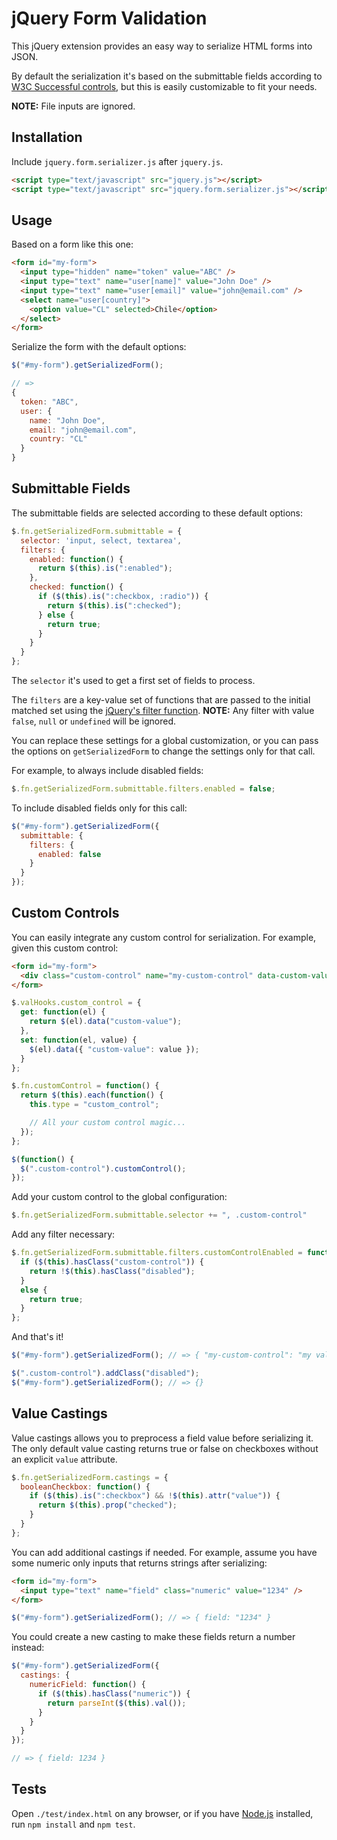 # jQuery Form Validation

This jQuery extension provides an easy way to serialize HTML forms into JSON.

By default the serialization it's based on the submittable fields according to [W3C Successful controls](http://www.w3.org/TR/html401/interact/forms.html#h-17.13.2), but this is easily customizable to fit your needs.

**NOTE:** File inputs are ignored.

## Installation

Include `jquery.form.serializer.js` after `jquery.js`.

```html
<script type="text/javascript" src="jquery.js"></script>
<script type="text/javascript" src="jquery.form.serializer.js"></script>
```

## Usage

Based on a form like this one:

```html
<form id="my-form">
  <input type="hidden" name="token" value="ABC" />
  <input type="text" name="user[name]" value="John Doe" />
  <input type="text" name="user[email]" value="john@email.com" />
  <select name="user[country]">
    <option value="CL" selected>Chile</option>
  </select>
</form>
```

Serialize the form with the default options:

```javascript
$("#my-form").getSerializedForm();

// =>
{
  token: "ABC",
  user: {
    name: "John Doe",
    email: "john@email.com",
    country: "CL"
  }
}
```

## Submittable Fields

The submittable fields are selected according to these default options:

```javascript
$.fn.getSerializedForm.submittable = {
  selector: 'input, select, textarea',
  filters: {
    enabled: function() {
      return $(this).is(":enabled");
    },
    checked: function() {
      if ($(this).is(":checkbox, :radio")) {
        return $(this).is(":checked");
      } else {
        return true;
      }
    }
  }
};
```

The `selector` it's used to get a first set of fields to process.

The `filters` are a key-value set of functions that are passed to the initial matched set using the [jQuery's filter function](http://api.jquery.com/filter/). **NOTE:** Any filter with value `false`, `null` or `undefined` will be ignored.

You can replace these settings for a global customization, or you can pass the options on `getSerializedForm` to change the settings only for that call.

For example, to always include disabled fields:

```javascript
$.fn.getSerializedForm.submittable.filters.enabled = false;
```

To include disabled fields only for this call:

```javascript
$("#my-form").getSerializedForm({
  submittable: {
    filters: {
      enabled: false
    }
  }
});
```

## Custom Controls

You can easily integrate any custom control for serialization. For example, given this custom control:

```html
<form id="my-form">
  <div class="custom-control" name="my-custom-control" data-custom-value="my value"></div>
</form>
```

```javascript
$.valHooks.custom_control = {
  get: function(el) {
    return $(el).data("custom-value");
  },
  set: function(el, value) {
    $(el).data({ "custom-value": value });
  }
};

$.fn.customControl = function() {
  return $(this).each(function() {
    this.type = "custom_control";

    // All your custom control magic...
  });
};

$(function() {
  $(".custom-control").customControl();
});
```

Add your custom control to the global configuration:

```javascript
$.fn.getSerializedForm.submittable.selector += ", .custom-control"
```

Add any filter necessary:

```javascript
$.fn.getSerializedForm.submittable.filters.customControlEnabled = function() {
  if ($(this).hasClass("custom-control")) {
    return !$(this).hasClass("disabled");
  }
  else {
    return true;
  }
};
```

And that's it!

```javascript
$("#my-form").getSerializedForm(); // => { "my-custom-control": "my value" }

$(".custom-control").addClass("disabled");
$("#my-form").getSerializedForm(); // => {}
```

## Value Castings

Value castings allows you to preprocess a field value before serializing it. The only default value casting returns true or false on checkboxes without an explicit `value` attribute.

```javascript
$.fn.getSerializedForm.castings = {
  booleanCheckbox: function() {
    if ($(this).is(":checkbox") && !$(this).attr("value")) {
      return $(this).prop("checked");
    }
  }
};
```

You can add additional castings if needed. For example, assume you have some numeric only inputs that returns strings after serializing:

```html
<form id="my-form">
  <input type="text" name="field" class="numeric" value="1234" />
</form>
```

```javascript
$("#my-form").getSerializedForm(); // => { field: "1234" }
```

You could create a new casting to make these fields return a number instead:

```javascript
$("#my-form").getSerializedForm({
  castings: {
    numericField: function() {
      if ($(this).hasClass("numeric")) {
        return parseInt($(this).val());
      }
    }
  }
});

// => { field: 1234 }
```

## Tests

Open `./test/index.html` on any browser, or if you have [Node.js](http://nodejs.org/) installed, run `npm install` and `npm test`.
